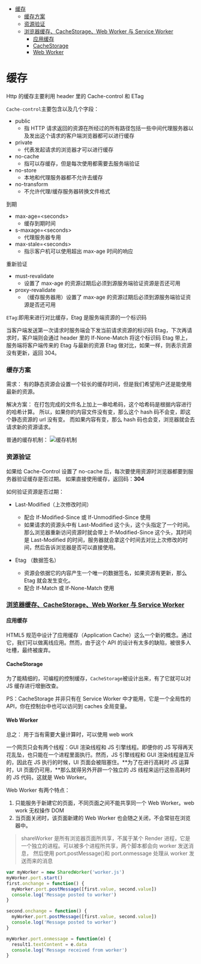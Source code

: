 <!-- TOC -->

- [缓存](#%E7%BC%93%E5%AD%98)
    - [缓存方案](#%E7%BC%93%E5%AD%98%E6%96%B9%E6%A1%88)
    - [资源验证](#%E8%B5%84%E6%BA%90%E9%AA%8C%E8%AF%81)
    - [浏览器缓存、CacheStorage、Web Worker 与 Service Worker](#%E6%B5%8F%E8%A7%88%E5%99%A8%E7%BC%93%E5%AD%98cachestorageweb-worker-%E4%B8%8E-service-worker)
      - [应用缓存](#%E5%BA%94%E7%94%A8%E7%BC%93%E5%AD%98)
      - [CacheStorage](#cachestorage)
      - [Web Worker](#web-worker)

<!-- /TOC -->

# 缓存

Http 的缓存主要利用 header 里的 Cache-control 和 ETag

`Cache-control`主要包含以及几个字段：

- public
  - 指 HTTP 请求返回的资源在所经过的所有路径包括一些中间代理服务器以及发出这个请求的客户端浏览器都可以进行缓存
- private
  - 代表发起请求的浏览器才可以进行缓存
- no-cache
  - 指可以存缓存，但是每次使用都需要去服务端验证
- no-store
  - 本地和代理服务器都不允许去缓存
- no-transform
  - 不允许代理/缓存服务器转换文件格式

到期

- max-age=<seconds\>
  - 缓存到期时间
- s-maxage=<seconds\>
  - 代理服务器专用
- max-stale=<seconds\>
  - 指示客户机可以使用超出 max-age 时间的响应

重新验证

- must-revalidate
  - 设置了 max-age 的资源过期后必须到源服务端验证资源是否还可用
- proxy-revalidate
  - （缓存服务器用）设置了 max-age 的资源过期后必须到源服务端验证资源是否还可用

`ETag`:即用来进行对比缓存，Etag 是服务端资源的一个标识码

当客户端发送第一次请求时服务端会下发当前请求资源的标识码 Etag，下次再请求时，客户端则会通过 header 里的 If-None-Match 将这个标识码 Etag 带上，服务端将客户端传来的 Etag 与最新的资源 Etag 做对比，如果一样，则表示资源没有更新，返回 304。

### 缓存方案

需求：
有的静态资源会设置一个较长的缓存时间，但是我们希望用户还是能使用最新的资源。

解决方案：
在打包完成的文件名上加上一串哈希码，这个哈希码是根据内容进行的哈希计算。
所以，如果你的内容文件没有变，那么这个 hash 码不会变，即这个静态资源的 url 没有变。 而如果内容有变，那么 hash 码也会变，浏览器就会去请求新的资源请求。

普通的缓存机制：
![缓存机制](../img/cache.png)

### 资源验证

如果给 Cache-Control 设置了 no-cache 后，每次要使用资源时浏览器都要到服务器验证缓存是否过期。 如果直接使用缓存，返回码：**304**

如何验证资源是否过期：

- Last-Modified（上次修改时间）

  - 配合 If-Modified-Since 或 If-Unmodified-Since 使用
  - 如果请求的资源头中有 Last-Modified 这个头，这个头指定了一个时间。那么浏览器重新访问资源时就会带上 If-Modified-Since 这个头，其时间是 Last-Modified 的时间，服务器就会拿这个时间去对比上次修改的时间，然后告诉浏览器是否可以直接使用。

- Etag （数据签名）
  - 资源会依据它的内容产生一个唯一的数据签名，如果资源有更新，那么 Etag 就会发生变化。
  - 配合 If-Match 或 If-None-Match 使用

### [浏览器缓存、CacheStorage、Web Worker 与 Service Worker](https://github.com/youngwind/blog/issues/113)

#### 应用缓存

HTML5 规范中设计了应用缓存（Application Cache）这么一个新的概念。通过它，我们可以做离线应用。然而，由于这个 API 的设计有太多的缺陷，被很多人吐槽，最终被废弃。

#### CacheStorage

为了能精细的，可编程的控制缓存，`CacheStorage`被设计出来，有了它就可以对 JS 缓存进行增删改查。

PS：CacheStorage 并非只有在 Service Worker 中才能用，它是一个全局性的 API，你在控制台中也可以访问到 caches 全局变量。

#### Web Worker

总之： 用于当有需要大量计算时，可以使用 web work

一个网页只会有两个线程：GUI 渲染线程和 JS 引擎线程。即便你的 JS 写得再天花乱坠，也只能在一个进程里面执行。然而，JS 引擎线程和 GUI 渲染线程是互斥的，因此在 JS 执行的时候，UI 页面会被阻塞住。**为了在进行高耗时 JS 运算时，UI 页面仍可用，**那么就得另外开辟一个独立的 JS 线程来运行这些高耗时的 JS 代码，这就是 Web Worker。

Web Worker 有两个特点：

1. 只能服务于新建它的页面，不同页面之间不能共享同一个 Web Worker。web work 无权操作 DOM
2. 当页面关闭时，该页面新建的 Web Worker 也会随之关闭，不会常驻在浏览器中。

> shareWorker 是所有浏览器页面所共享，不属于某个 Render 进程，它是一个独立的进程。可以被多个进程所共享，两个脚本都会向 worker 发送消息， 然后使用 port.postMessage()和 port.onmessage 处理从 worker 发送而来的消息

```js
var myWorker = new SharedWorker('worker.js')
myWorker.port.start()
first.onchange = function() {
  myWorker.port.postMessage([first.value, second.value])
  console.log('Message posted to worker')
}

second.onchange = function() {
  myWorker.port.postMessage([first.value, second.value])
  console.log('Message posted to worker')
}

myWorker.port.onmessage = function(e) {
  result1.textContent = e.data
  console.log('Message received from worker')
}
```
